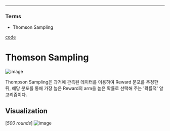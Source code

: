 ****
### Terms
- Thomson Sampling

[code](https://github.com/EricChoii/ai-boot-camp/blob/main/ai/machine-learning/reinforcement-learning/codes/thompson_sampling.ipynb)

# Thomson Sampling
![image](https://user-images.githubusercontent.com/39285147/179477484-65b2f951-c6c6-4abc-b620-e9bf21209876.png)

Thompson Sampling은 과거에 관측된 데이터를 이용하여 Reward 분포를 추정한 뒤, 해당 분포를 통해 가장 높은 Reward의 arm을 높은 확률로 선택해 주는 '확률적' 알고리즘이다.

## Visualization
[*500 rounds*]
![image](https://user-images.githubusercontent.com/39285147/179482748-558cb393-a8cf-43b7-8cfb-ed29be782705.png)
